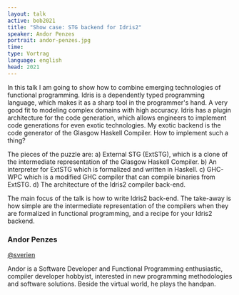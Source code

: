 ```yaml
---
layout: talk
active: bob2021
title: "Show case: STG backend for Idris2"
speaker: Andor Penzes
portrait: andor-penzes.jpg
time: 
type: Vortrag
language: english
head: 2021
---
```


In this talk I am going to show how to combine emerging technologies
of functional programming.  Idris is a dependently typed programming
language, which makes it as a sharp tool in the programmer's hand. A
very good fit to modeling complex domains with high accuracy. Idris
has a plugin architecture for the code generation, which allows
engineers to implement code generations for even exotic technologies.
My exotic backend is the code generator of the Glasgow Haskell
Compiler. How to implement such a thing?

The pieces of the puzzle are: a) External STG (ExtSTG), which is a
clone of the intermediate representation of the Glasgow Haskell
Compiler. b) An interpreter for ExtSTG which is formalized and written
in Haskell. c) GHC-WPC which is a modified GHC compiler that can
compile binaries from ExtSTG. d) The architecture of the Idris2
compiler back-end.

The main focus of the talk is how to write Idris2 back-end. The
take-away is how simple are the intermediate representation of the
compilers when they are formalized in functional programming, and a
recipe for your Idris2 backend.

### Andor Penzes

[@sverien](https://twitter.com/sverien)

Andor is a Software Developer and Functional Programming enthusiastic,
compiler developer hobbyist, interested in new programming
methodologies and software solutions.  Beside the virtual world, he
plays the handpan.
